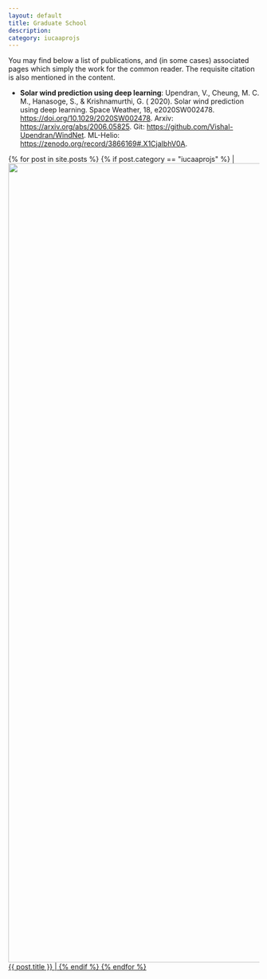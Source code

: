 ```yaml
---
layout: default
title: Graduate School
description: 
category: iucaaprojs
---
```


You may find below a list of publications, and (in some cases) associated pages which simply the work for the common reader. The requisite citation is also mentioned in the content.

- **Solar wind prediction using deep learning**: Upendran, V., Cheung, M. C. M., Hanasoge, S., & Krishnamurthi, G. ( 2020). Solar wind prediction using deep learning. Space Weather, 18, e2020SW002478. https://doi.org/10.1029/2020SW002478. Arxiv: https://arxiv.org/abs/2006.05825. Git: https://github.com/Vishal-Upendran/WindNet. ML-Helio: https://zenodo.org/record/3866169#.X1CjaIbhV0A. 


{% for post in site.posts %}
{% if post.category == "iucaaprojs" %}
|<img width=1604 src="{{site.url}}/{{post.img}}"> <a href="{{site.url}}/{{post.url}}">{{ post.title }} |
{% endif %}
{% endfor %}